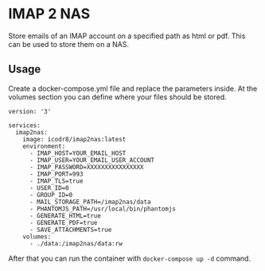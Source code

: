 IMAP 2 NAS
==========

Store emails of an IMAP account on a specified path as html or pdf.
This can be used to store them on a NAS.

Usage
-----

Create a docker-compose.yml file and replace the parameters inside.
At the volumes section you can define where your files should be stored.

```
version: '3'

services:
  imap2nas:
    image: icodr8/imap2nas:latest
    environment:
      - IMAP_HOST=YOUR_EMAIL_HOST
      - IMAP_USER=YOUR_EMAIL_USER_ACCOUNT
      - IMAP_PASSWORD=XXXXXXXXXXXXXXXX
      - IMAP_PORT=993
      - IMAP_TLS=true
      - USER_ID=0
      - GROUP_ID=0
      - MAIL_STORAGE_PATH=/imap2nas/data
      - PHANTOMJS_PATH=/usr/local/bin/phantomjs
      - GENERATE_HTML=true
      - GENERATE_PDF=true
      - SAVE_ATTACHMENTS=true
    volumes:
      - ./data:/imap2nas/data:rw
```

After that you can run the container with `docker-compose up -d` command.
